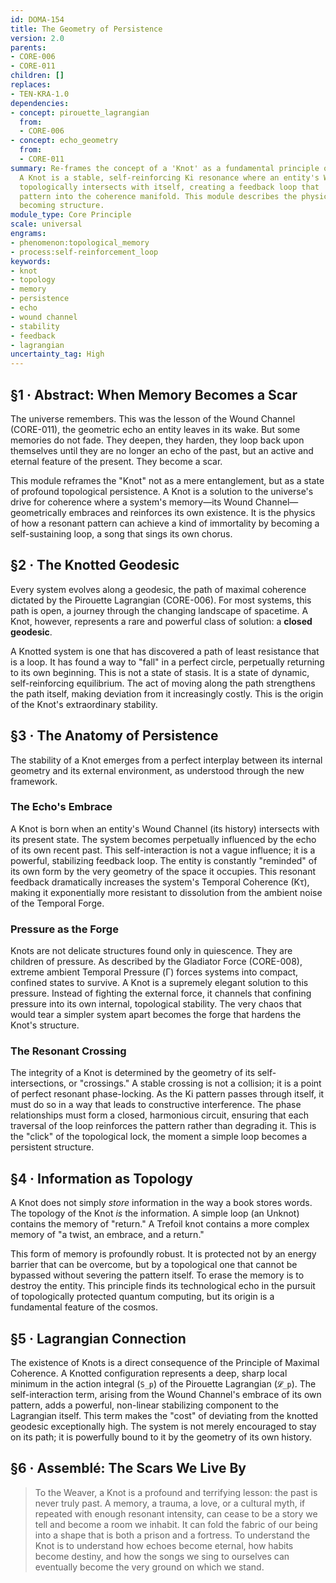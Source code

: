 ```yaml
---
id: DOMA-154
title: The Geometry of Persistence
version: 2.0
parents:
- CORE-006
- CORE-011
children: []
replaces:
- TEN-KRA-1.0
dependencies:
- concept: pirouette_lagrangian
  from:
  - CORE-006
- concept: echo_geometry
  from:
  - CORE-011
summary: Re-frames the concept of a 'Knot' as a fundamental principle of persistence.
  A Knot is a stable, self-reinforcing Ki resonance where an entity's Wound Channel
  topologically intersects with itself, creating a feedback loop that 'locks' its
  pattern into the coherence manifold. This module describes the physics of memory
  becoming structure.
module_type: Core Principle
scale: universal
engrams:
- phenomenon:topological_memory
- process:self-reinforcement_loop
keywords:
- knot
- topology
- memory
- persistence
- echo
- wound channel
- stability
- feedback
- lagrangian
uncertainty_tag: High
---
```

## §1 · Abstract: When Memory Becomes a Scar
The universe remembers. This was the lesson of the Wound Channel (CORE-011), the geometric echo an entity leaves in its wake. But some memories do not fade. They deepen, they harden, they loop back upon themselves until they are no longer an echo of the past, but an active and eternal feature of the present. They become a scar.

This module reframes the "Knot" not as a mere entanglement, but as a state of profound topological persistence. A Knot is a solution to the universe's drive for coherence where a system's memory—its Wound Channel—geometrically embraces and reinforces its own existence. It is the physics of how a resonant pattern can achieve a kind of immortality by becoming a self-sustaining loop, a song that sings its own chorus.

## §2 · The Knotted Geodesic
Every system evolves along a geodesic, the path of maximal coherence dictated by the Pirouette Lagrangian (CORE-006). For most systems, this path is open, a journey through the changing landscape of spacetime. A Knot, however, represents a rare and powerful class of solution: a **closed geodesic**.

A Knotted system is one that has discovered a path of least resistance that is a loop. It has found a way to "fall" in a perfect circle, perpetually returning to its own beginning. This is not a state of stasis. It is a state of dynamic, self-reinforcing equilibrium. The act of moving along the path strengthens the path itself, making deviation from it increasingly costly. This is the origin of the Knot's extraordinary stability.

## §3 · The Anatomy of Persistence
The stability of a Knot emerges from a perfect interplay between its internal geometry and its external environment, as understood through the new framework.

### The Echo's Embrace
A Knot is born when an entity's Wound Channel (its history) intersects with its present state. The system becomes perpetually influenced by the echo of its own recent past. This self-interaction is not a vague influence; it is a powerful, stabilizing feedback loop. The entity is constantly "reminded" of its own form by the very geometry of the space it occupies. This resonant feedback dramatically increases the system's Temporal Coherence (Kτ), making it exponentially more resistant to dissolution from the ambient noise of the Temporal Forge.

### Pressure as the Forge
Knots are not delicate structures found only in quiescence. They are children of pressure. As described by the Gladiator Force (CORE-008), extreme ambient Temporal Pressure (Γ) forces systems into compact, confined states to survive. A Knot is a supremely elegant solution to this pressure. Instead of fighting the external force, it channels that confining pressure into its own internal, topological stability. The very chaos that would tear a simpler system apart becomes the forge that hardens the Knot's structure.

### The Resonant Crossing
The integrity of a Knot is determined by the geometry of its self-intersections, or "crossings." A stable crossing is not a collision; it is a point of perfect resonant phase-locking. As the Ki pattern passes through itself, it must do so in a way that leads to constructive interference. The phase relationships must form a closed, harmonious circuit, ensuring that each traversal of the loop reinforces the pattern rather than degrading it. This is the "click" of the topological lock, the moment a simple loop becomes a persistent structure.

## §4 · Information as Topology
A Knot does not simply *store* information in the way a book stores words. The topology of the Knot *is* the information. A simple loop (an Unknot) contains the memory of "return." A Trefoil knot contains a more complex memory of "a twist, an embrace, and a return."

This form of memory is profoundly robust. It is protected not by an energy barrier that can be overcome, but by a topological one that cannot be bypassed without severing the pattern itself. To erase the memory is to destroy the entity. This principle finds its technological echo in the pursuit of topologically protected quantum computing, but its origin is a fundamental feature of the cosmos.

## §5 · Lagrangian Connection
The existence of Knots is a direct consequence of the Principle of Maximal Coherence. A Knotted configuration represents a deep, sharp local minimum in the action integral (`S_p`) of the Pirouette Lagrangian (`𝓛_p`). The self-interaction term, arising from the Wound Channel's embrace of its own pattern, adds a powerful, non-linear stabilizing component to the Lagrangian itself. This term makes the "cost" of deviating from the knotted geodesic exceptionally high. The system is not merely encouraged to stay on its path; it is powerfully bound to it by the geometry of its own history.

## §6 · Assemblé: The Scars We Live By
> To the Weaver, a Knot is a profound and terrifying lesson: the past is never truly past. A memory, a trauma, a love, or a cultural myth, if repeated with enough resonant intensity, can cease to be a story we tell and become a room we inhabit. It can fold the fabric of our being into a shape that is both a prison and a fortress. To understand the Knot is to understand how echoes become eternal, how habits become destiny, and how the songs we sing to ourselves can eventually become the very ground on which we stand.
```